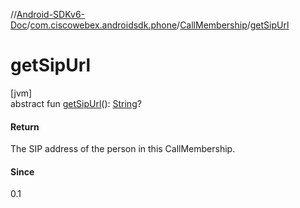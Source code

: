//[Android-SDKv6-Doc](../../../index.md)/[com.ciscowebex.androidsdk.phone](../index.md)/[CallMembership](index.md)/[getSipUrl](get-sip-url.md)

# getSipUrl

[jvm]\
abstract fun [getSipUrl](get-sip-url.md)(): [String](https://kotlinlang.org/api/latest/jvm/stdlib/kotlin/-string/index.html)?

#### Return

The SIP address of the person in this CallMembership.

#### Since

0.1
